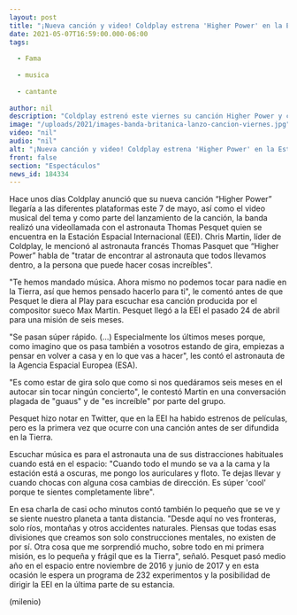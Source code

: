 ```yaml
---
layout: post
title: "¡Nueva canción y video! Coldplay estrena 'Higher Power' en la Estación Espacial Internacional"
date: 2021-05-07T16:59:00.000-06:00
tags:
  
  - Fama
  
  - musica
  
  - cantante
  
author: nil
description: "Coldplay estrenó este viernes su canción Higher Power y como parte del lanzamiento, la banda habló con el astronauta Thomas Pesquet. "
image: "/uploads/2021/images-banda-britanica-lanzo-cancion-viernes.jpg"
video: "nil"
audio: "nil"
alt: "¡Nueva canción y video! Coldplay estrena 'Higher Power' en la Estación Espacial Internacional"
front: false
section: "Espectáculos"
news_id: 184334
---
```


Hace unos días Coldplay anunció que su nueva canción “Higher Power” llegaría a las diferentes plataformas este 7 de mayo, así como el video musical del tema y como parte del lanzamiento de la canción, la banda realizó una videollamada con el astronauta Thomas Pesquet quien se encuentra en la Estación Espacial Internacional (EEI).  Chris Martin, líder de Coldplay, le mencionó al astronauta francés Thomas Pasquet que “Higher Power” habla de "tratar de encontrar al astronauta que todos llevamos dentro, a la persona que puede hacer cosas increíbles". 

"Te hemos mandado música. Ahora mismo no podemos tocar para nadie en la Tierra, así que hemos pensado hacerlo para ti", le comentó antes de que Pesquet le diera al Play para escuchar esa canción producida por el compositor sueco Max Martin. Pesquet llegó a la EEI el pasado 24 de abril para una misión de seis meses.

"Se pasan súper rápido. (...) Especialmente los últimos meses porque, como imagino que os pasa también a vosotros estando de gira, empiezas a pensar en volver a casa y en lo que vas a hacer", les contó el astronauta de la Agencia Espacial Europea (ESA). 

"Es como estar de gira solo que como si nos quedáramos seis meses en el autocar sin tocar ningún concierto", le contestó Martin en una conversación plagada de "guaus" y de "es increíble" por parte del grupo. 

Pesquet hizo notar en Twitter, que en la EEI ha habido estrenos de películas, pero es la primera vez que ocurre con una canción antes de ser difundida en la Tierra. 

Escuchar música es para el astronauta una de sus distracciones habituales cuando está en el espacio: "Cuando todo el mundo se va a la cama y la estación está a oscuras, me pongo los auriculares y floto. Te dejas llevar y cuando chocas con alguna cosa cambias de dirección. Es súper 'cool' porque te sientes completamente libre". 

En esa charla de casi ocho minutos contó también lo pequeño que se ve y se siente nuestro planeta a tanta distancia. "Desde aquí no ves fronteras, solo ríos, montañas y otros accidentes naturales. Piensas que todas esas divisiones que creamos son solo construcciones mentales, no existen de por sí. Otra cosa que me sorprendió mucho, sobre todo en mi primera misión, es lo pequeña y frágil que es la Tierra", señaló. Pesquet pasó medio año en el espacio entre noviembre de 2016 y junio de 2017 y en esta ocasión le espera un programa de 232 experimentos y la posibilidad de dirigir la EEI en la última parte de su estancia. 

(milenio)